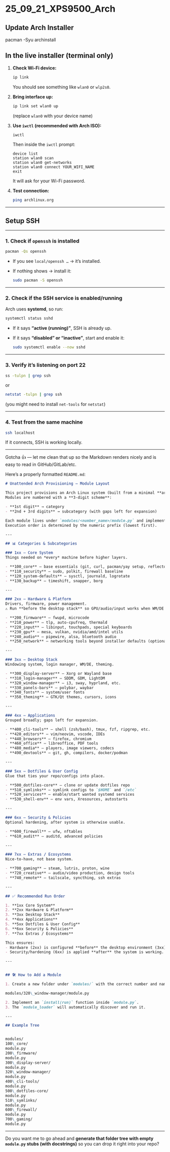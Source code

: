 # 25_09_21_XPS9500_Arch

## Update Arch Installer
pacman -Syu archinstall

## In the **live installer (terminal only)**

1. **Check Wi-Fi device:**

   ```bash
   ip link
   ```

   You should see something like `wlan0` or `wlp2s0`.

2. **Bring interface up:**

   ```bash
   ip link set wlan0 up
   ```

   (replace `wlan0` with your device name)

3. **Use `iwctl` (recommended with Arch ISO):**

   ```bash
   iwctl
   ```

   Then inside the `iwctl` prompt:

   ```
   device list
   station wlan0 scan
   station wlan0 get-networks
   station wlan0 connect YOUR_WIFI_NAME
   exit
   ```

   It will ask for your Wi-Fi password.

4. **Test connection:**

   ```bash
   ping archlinux.org
   ```

---

## Setup SSH

---

### 1. Check if `openssh` is installed

```bash
pacman -Qs openssh
```

* If you see `local/openssh …` → it’s installed.
* If nothing shows → install it:

  ```bash
  sudo pacman -S openssh
  ```

---

### 2. Check if the SSH service is enabled/running

Arch uses **systemd**, so run:

```bash
systemctl status sshd
```

* If it says **“active (running)”**, SSH is already up.
* If it says **“disabled” or “inactive”**, start and enable it:

  ```bash
  sudo systemctl enable --now sshd
  ```

---

### 3. Verify it’s listening on port 22

```bash
ss -tulpn | grep ssh
```

or

```bash
netstat -tulpn | grep ssh
```

(you might need to install `net-tools` for `netstat`)

---

### 4. Test from the same machine

```bash
ssh localhost
```

If it connects, SSH is working locally.

---


Gotcha 👍 — let me clean that up so the Markdown renders nicely and is easy to read in GitHub/GitLab/etc.

Here’s a properly formatted `README.md`:

```markdown
# Unattended Arch Provisioning — Module Layout

This project provisions an Arch Linux system (built from a minimal **archinstall** base) using modular steps.  
Modules are numbered with a **3-digit scheme**:  

- **1st digit** → category  
- **2nd + 3rd digits** → subcategory (with gaps left for expansion)  

Each module lives under `modules/<number_name>/module.py` and implements an `install(run)` function.  
Execution order is determined by the numeric prefix (lowest first).  

---

## 📊 Categories & Subcategories

### 1xx — Core System
Things needed on *every* machine before higher layers.

- **100_core** — base essentials (git, curl, pacman/yay setup, reflector)  
- **110_security** — sudo, polkit, firewall baseline  
- **120_system-defaults** — sysctl, journald, logrotate  
- **130_backup** — timeshift, snapper, borg  

---

### 2xx — Hardware & Platform
Drivers, firmware, power management.  
⚠️ Run **before the desktop stack** so GPU/audio/input works when WM/DE is installed.

- **200_firmware** — fwupd, microcode  
- **210_power** — tlp, auto-cpufreq, thermald  
- **220_input** — libinput, touchpads, special keyboards  
- **230_gpu** — mesa, vulkan, nvidia/amd/intel utils  
- **240_audio** — pipewire, alsa, bluetooth audio  
- **250_network** — networking tools beyond installer defaults (optional)  

---

### 3xx — Desktop Stack
Windowing system, login manager, WM/DE, theming.

- **300_display-server** — Xorg or Wayland base  
- **310_login-manager** — SDDM, GDM, LightDM  
- **320_window-manager** — i3, sway, hyprland, etc.  
- **330_panels-bars** — polybar, waybar  
- **340_fonts** — system/user fonts  
- **350_theming** — GTK/Qt themes, cursors, icons  

---

### 4xx — Applications
Grouped broadly; gaps left for expansion.

- **400_cli-tools** — shell (zsh/bash), tmux, fzf, ripgrep, etc.  
- **420_editors** — vim/neovim, vscode, IDEs  
- **440_browsers** — firefox, chromium  
- **460_office** — libreoffice, PDF tools  
- **480_media** — players, image viewers, codecs  
- **490_devtools** — git, gh, compilers, docker/podman  

---

### 5xx — Dotfiles & User Config
Glue that ties your repo/configs into place.

- **500_dotfiles-core** — clone or update dotfiles repo  
- **510_symlinks** — symlink configs to `$HOME` and `/etc`  
- **520_services** — enable/start wanted systemd services  
- **530_shell-env** — env vars, Xresources, autostarts  

---

### 6xx — Security & Policies
Optional hardening, after system is otherwise usable.

- **600_firewall** — ufw, nftables  
- **610_audit** — auditd, advanced policies  

---

### 7xx — Extras / Ecosystems
Nice-to-have, not base system.

- **700_gaming** — steam, lutris, proton, wine  
- **720_creative** — audio/video production, design tools  
- **740_remote** — tailscale, syncthing, ssh extras  

---

## ✅ Recommended Run Order

1. **1xx Core System**  
2. **2xx Hardware & Platform**  
3. **3xx Desktop Stack**  
4. **4xx Applications**  
5. **5xx Dotfiles & User Config**  
6. **6xx Security & Policies**  
7. **7xx Extras / Ecosystems**

This ensures:  
- Hardware (2xx) is configured **before** the desktop environment (3xx).  
- Security/hardening (6xx) is applied **after** the system is working.  

---


## 🛠 How to Add a Module

1. Create a new folder under `modules/` with the correct number and name, e.g.: 

modules/320\_window-manager/module.py

2. Implement an `install(run)` function inside `module.py`.  
3. The `module_loader` will automatically discover and run it.  

---

## Example Tree


modules/
100\_core/
module.py
200\_firmware/
module.py
300\_display-server/
module.py
320\_window-manager/
module.py
400\_cli-tools/
module.py
500\_dotfiles-core/
module.py
510\_symlinks/
module.py
600\_firewall/
module.py
700\_gaming/
module.py

```

---

Do you want me to go ahead and **generate that folder tree with empty `module.py` stubs (with docstrings)** so you can drop it right into your repo?

